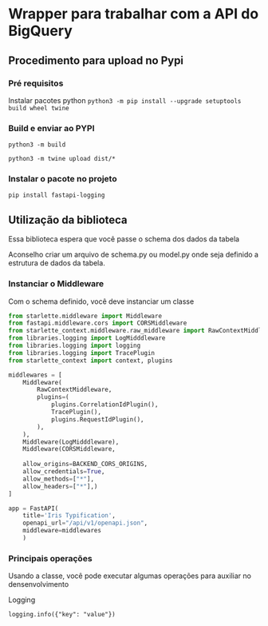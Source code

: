# Wrapper para trabalhar com a API do BigQuery

## Procedimento para upload no Pypi

### Pré requisitos
Instalar pacotes python
`python3 -m pip install --upgrade setuptools build wheel twine`

### Build e enviar ao PYPI

`python3 -m build`

`python3 -m twine upload dist/*`


### Instalar o pacote no projeto

`pip install fastapi-logging`


## Utilização da biblioteca

Essa biblioteca espera que você passe o schema dos dados da tabela

Aconselho criar um arquivo de schema.py ou model.py onde seja definido a estrutura de dados da tabela.

### Instanciar o Middleware

Com o schema definido, você deve instanciar um classe

```python
from starlette.middleware import Middleware
from fastapi.middleware.cors import CORSMiddleware
from starlette_context.middleware.raw_middleware import RawContextMiddleware
from libraries.logging import LogMidddleware
from libraries.logging import logging
from libraries.logging import TracePlugin
from starlette_context import context, plugins

middlewares = [
    Middleware(
        RawContextMiddleware,
        plugins=(
            plugins.CorrelationIdPlugin(),
            TracePlugin(),
            plugins.RequestIdPlugin(),
        ),
    ),
    Middleware(LogMidddleware),
    Middleware(CORSMiddleware,
    
    allow_origins=BACKEND_CORS_ORIGINS,
    allow_credentials=True,
    allow_methods=["*"],
    allow_headers=["*"],)
]

app = FastAPI(
    title='Iris Typification', 
    openapi_url="/api/v1/openapi.json",
    middleware=middlewares
    )

```

### Principais operações

Usando a classe, você pode executar algumas operações para auxiliar no densenvolvimento

Logging

`logging.info({"key": "value"})`

